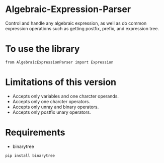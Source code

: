 # Algebraic-Expression-Parser
Control and handle any algebraic expression, as well as do common expression operations such as getting postfix, prefix, and expression tree.

# To use the library
```
from AlgebraicExpressionParser import Expression
```

# Limitations of this version
- Accepts only variables and one charcter operands.
- Accepts only one charcter operators.
- Accepts only unray and binary operators.
- Accepts only postfix unary operators.


# Requirements
- binarytree
```
pip install binarytree
```

